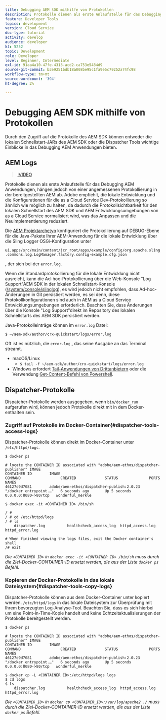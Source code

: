 ```yaml
---
title: Debugging AEM SDK mithilfe von Protokollen
description: Protokolle dienen als erste Anlaufstelle für das Debugging AEM Anwendungen, hängen jedoch von einer angemessenen Protokollierung in der bereitgestellten AEM ab.
feature: Developer Tools
topics: development
version: Cloud Service
doc-type: tutorial
activity: develop
audience: developer
kt: 5252
topic: Development
role: Developer
level: Beginner, Intermediate
exl-id: 91aa4a10-47fe-4313-acd2-ca753e5484d9
source-git-commit: b3e9251bdb18a008be95c1fa9e5c79252a74fc98
workflow-type: tm+mt
source-wordcount: '394'
ht-degree: 2%

---
```


# Debugging AEM SDK mithilfe von Protokollen

Durch den Zugriff auf die Protokolle des AEM SDK können entweder die lokalen Schnellstart-JARs des AEM SDK oder die Dispatcher Tools wichtige Einblicke in das Debugging AEM Anwendungen bieten.

## AEM Logs

>[!VIDEO](https://video.tv.adobe.com/v/34334?quality=12&learn=on)

Protokolle dienen als erste Anlaufstelle für das Debugging AEM Anwendungen, hängen jedoch von einer angemessenen Protokollierung in der bereitgestellten AEM ab. Adobe empfiehlt, die lokale Entwicklung und die Konfigurationen für die as a Cloud Service Dev-Protokollierung so ähnlich wie möglich zu halten, da dadurch die Protokollsichtbarkeit für den lokalen Schnellstart des AEM SDK und AEM Entwicklungsumgebungen von as a Cloud Service normalisiert wird, was das Anpassen und die Neuimplementierung reduziert.

Die [AEM Projektarchetyp](https://github.com/adobe/aem-project-archetype) konfiguriert die Protokollierung auf DEBUG-Ebene für die Java-Pakete Ihrer AEM-Anwendung für die lokale Entwicklung über die Sling Logger OSGi-Konfiguration unter

`ui.apps/src/main/content/jcr_root/apps/example/config/org.apache.sling.commons.log.LogManager.factory.config-example.cfg.json`

, der sich bei der `error.log`.

Wenn die Standardprotokollierung für die lokale Entwicklung nicht ausreicht, kann die Ad-hoc-Protokollierung über die Web-Konsole &quot;Log Support&quot;AEM SDK in der lokalen Schnellstart-Konsole ([/system/console/slinglog](http://localhost:4502/system/console/slinglog)), es wird jedoch nicht empfohlen, dass Ad-hoc-Änderungen in Git persistiert werden, es sei denn, diese Protokollkonfigurationen sind auch in AEM as a Cloud Service Entwicklungsumgebungen erforderlich. Beachten Sie, dass Änderungen über die Konsole &quot;Log Support&quot;direkt im Repository des lokalen Schnellstarts des AEM SDK persistiert werden.

Java-Protokolleinträge können im `error.log` Datei:

```
$ ~/aem-sdk/author/crx-quickstart/logs/error.log
```

Oft ist es nützlich, die `error.log` , das seine Ausgabe an das Terminal streamt.

+ macOS/Linux
   + `$ tail -f ~/aem-sdk/author/crx-quickstart/logs/error.log`
+ Windows erfordert [Tail-Anwendungen von Drittanbietern](https://stackoverflow.com/questions/187587/a-windows-equivalent-of-the-unix-tail-command) oder die Verwendung [Get-Content-Befehl von Powershell](https://stackoverflow.com/a/46444596/133936).

## Dispatcher-Protokolle

Dispatcher-Protokolle werden ausgegeben, wenn `bin/docker_run` aufgerufen wird, können jedoch Protokolle direkt mit in dem Docker-enthalten sein.

### Zugriff auf Protokolle im Docker-Container{#dispatcher-tools-access-logs}

Dispatcher-Protokolle können direkt im Docker-Container unter `/etc/httpd/logs`.

```shell
$ docker ps

# locate the CONTAINER ID associated with "adobe/aem-ethos/dispatcher-publisher" IMAGE
CONTAINER ID        IMAGE                                       COMMAND                  CREATED             STATUS              PORTS                  NAMES
46127c9d7081        adobe/aem-ethos/dispatcher-publish:2.0.23   "/docker_entrypoint.…"   6 seconds ago       Up 5 seconds        0.0.0.0:8080->80/tcp   wonderful_merkle

$ docker exec -it <CONTAINER ID> /bin/sh

/ # 
/ # cd /etc/httpd/logs
/ # ls
    dispatcher.log          healthcheck_access_log  httpd_access.log        httpd_error.log

# When finished viewing the logs files, exit the Docker container's shell
/# exit
```

_Die `<CONTAINER ID>` in `docker exec -it <CONTAINER ID> /bin/sh` muss durch die Ziel-Docker-CONTAINER-ID ersetzt werden, die aus der Liste `docker ps` Befehl._


### Kopieren der Docker-Protokolle in das lokale Dateisystem{#dispatcher-tools-copy-logs}

Dispatcher-Protokolle können aus dem Docker-Container unter kopiert werden. `/etc/httpd/logs` in das lokale Dateisystem zur Überprüfung mit Ihrem bevorzugten Log-Analyse-Tool. Beachten Sie, dass es sich hierbei um eine Point-in-Time-Kopie handelt und keine Echtzeitaktualisierungen der Protokolle bereitgestellt werden.

```shell
$ docker ps

# locate the CONTAINER ID associated with "adobe/aem-ethos/dispatcher-publisher" IMAGE
CONTAINER ID        IMAGE                                       COMMAND                  CREATED             STATUS              PORTS                  NAMES
46127c9d7081        adobe/aem-ethos/dispatcher-publish:2.0.23   "/docker_entrypoint.…"   6 seconds ago       Up 5 seconds        0.0.0.0:8080->80/tcp   wonderful_merkle

$ docker cp -L <CONTAINER ID>:/etc/httpd/logs logs 
$ cd logs
$ ls
    dispatcher.log          healthcheck_access_log  httpd_access.log        httpd_error.log
```

_Die `<CONTAINER_ID>` in `docker cp <CONTAINER_ID>:/var/log/apache2 ./` muss durch die Ziel-Docker-CONTAINER-ID ersetzt werden, die aus der Liste `docker ps` Befehl._
